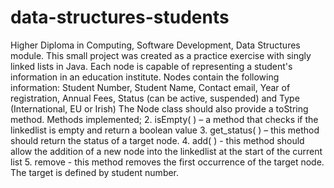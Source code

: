 # data-structures-students
Higher Diploma in Computing, Software Development, Data Structures module. 
This small project was created as a practice exercise with singly linked lists in Java. 
Each node is capable of representing a student's information in an education institute.
Nodes contain the following information: Student Number, Student Name, Contact email, Year of registration, Annual Fees, Status (can be active, suspended) and Type 
(International, EU or Irish) The Node class should also provide a toString method. 
Methods implemented; 
2. isEmpty( ) – a method that checks if the linkedlist is empty and return a boolean value
3. get_status( ) – this method should return the status of a target node.
4. add( ) - this method should allow the addition of a new node into the linkedlist at the start of the current list 
5. remove - this method removes the first occurrence of the target node. The target is defined by student number.
